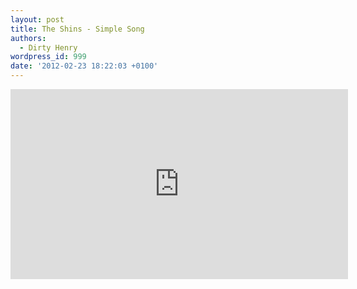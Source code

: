 ```yaml
---
layout: post
title: The Shins - Simple Song
authors:
  - Dirty Henry
wordpress_id: 999
date: '2012-02-23 18:22:03 +0100'
---
```

<iframe width="540" height="304" src="http://www.youtube.com/embed/RoLTPcD1S4Q" frameborder="0" allowfullscreen></iframe>
